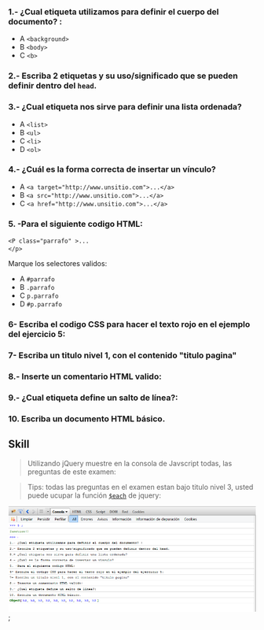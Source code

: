 <script src="http://ajax.googleapis.com/ajax/libs/jquery/1.11.1/jquery.min.js"></script>


### 1.- ¿Cual etiqueta utilizamos para definir el cuerpo del documento? :

 - A `<background>`
 - B `<body>`
 - C `<b>`

### 2.- Escriba 2 etiquetas y su uso/significado que se pueden definir dentro del `head`.


### 3.- ¿Cual etiqueta nos sirve para definir una lista ordenada?

- A  `<list>`
- B  `<ul>`
- C  `<li>`
- D  `<ol>`

### 4.- ¿Cuál es la forma correcta de insertar un vínculo?

- A  `<a target="http://www.unsitio.com">...</a>`
- B  `<a src="http://www.unsitio.com">...</a>`
- C  `<a href="http://www.unsitio.com">...</a>`

### 5. -Para el siguiente codigo HTML:
	<P class="parrafo" >...
	</p>

Marque los selectores validos:

- A `#parrafo`
- B `.parrafo`
- C `p.parrafo`
- D `#p.parrafo`

### 6- Escriba el codigo CSS para hacer el texto rojo en el ejemplo del ejercicio 5:

### 7- Escriba un titulo nivel 1, con el contenido "titulo pagina"


### 8.- Inserte un comentario HTML valido:


### 9.- ¿Cual etiqueta define un salto de línea?:


### 10. Escriba un documento HTML básico.

## Skill

> Utilizando jQuery muestre en la consola de Javscript todas, las preguntas de este examen:

> Tips: todas las preguntas en el examen estan bajo titulo nivel 3, usted puede ucupar la función [`$each`](http://api.jquery.com/jquery.each/) de jquery:


![skill_examen.png](skill_examen.png);